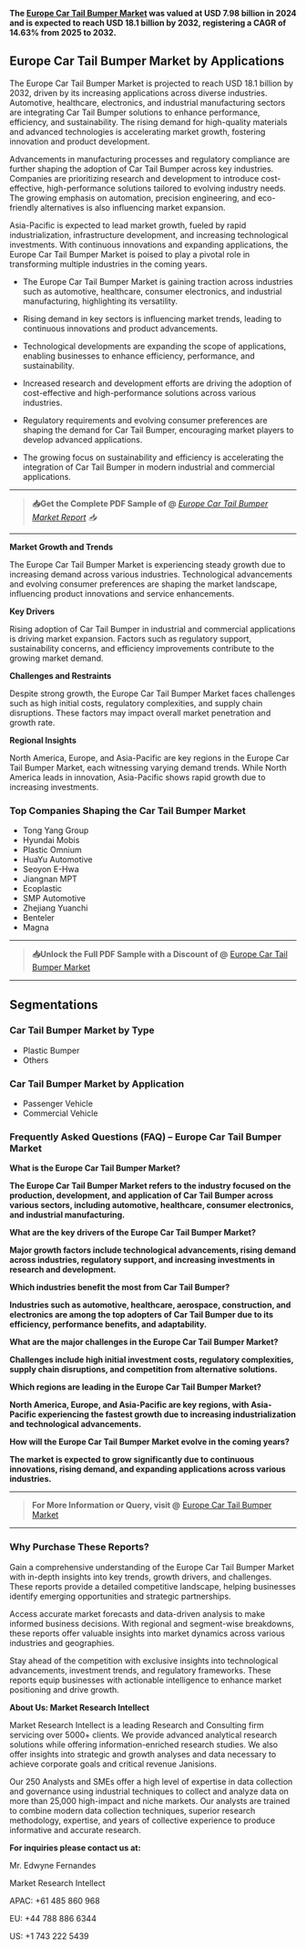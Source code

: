 <p><strong>The <a href="https://www.marketresearchintellect.com/download-sample/?rid=905484&amp;utm_source=Pulse-April-Europe&amp;utm_medium=852">Europe Car Tail Bumper Market</a> was valued at USD 7.98 billion in 2024 and is expected to reach USD 18.1 billion by 2032, registering a CAGR of 14.63% from 2025 to 2032.</strong></p><h2>Europe Car Tail Bumper Market by Applications&nbsp;</h2><p><p>The Europe Car Tail Bumper Market is projected to reach USD 18.1 billion by 2032, driven by its increasing applications across diverse industries. Automotive, healthcare, electronics, and industrial manufacturing sectors are integrating Car Tail Bumper solutions to enhance performance, efficiency, and sustainability. The rising demand for high-quality materials and advanced technologies is accelerating market growth, fostering innovation and product development.</p><p>Advancements in manufacturing processes and regulatory compliance are further shaping the adoption of Car Tail Bumper across key industries. Companies are prioritizing research and development to introduce cost-effective, high-performance solutions tailored to evolving industry needs. The growing emphasis on automation, precision engineering, and eco-friendly alternatives is also influencing market expansion.</p><p>Asia-Pacific is expected to lead market growth, fueled by rapid industrialization, infrastructure development, and increasing technological investments. With continuous innovations and expanding applications, the Europe Car Tail Bumper Market is poised to play a pivotal role in transforming multiple industries in the coming years.</p></p><ul><li><p>The Europe Car Tail Bumper Market is gaining traction across industries such as automotive, healthcare, consumer electronics, and industrial manufacturing, highlighting its versatility.</p></li><li><p>Rising demand in key sectors is influencing market trends, leading to continuous innovations and product advancements.</p></li><li><p>Technological developments are expanding the scope of applications, enabling businesses to enhance efficiency, performance, and sustainability.</p></li><li><p>Increased research and development efforts are driving the adoption of cost-effective and high-performance solutions across various industries.</p></li><li><p>Regulatory requirements and evolving consumer preferences are shaping the demand for Car Tail Bumper, encouraging market players to develop advanced applications.</p></li><li><p>The growing focus on sustainability and efficiency is accelerating the integration of Car Tail Bumper in modern industrial and commercial applications.</p></li></ul><hr /><blockquote><p><strong><span class="font-[700]">📥Get the Complete PDF Sample of @ </span></strong><em><span class="font-[700]"><a href="https://www.marketresearchintellect.com/download-sample/?rid=905484&amp;utm_source=Pulse-April-Europe&amp;utm_medium=852" target="_blank" data-tracking-control-name="article-ssr-frontend-pulse_little-text-block" data-tracking-will-navigate="" data-test-link="">Europe Car Tail Bumper Market Report</a>&nbsp;📥</span></em></p></blockquote><hr /><p class="" data-start="77" data-end="360"><strong data-start="77" data-end="105">Market Growth and Trends</strong></p><p class="" data-start="77" data-end="360">The Europe Car Tail Bumper Market is experiencing steady growth due to increasing demand across various industries. Technological advancements and evolving consumer preferences are shaping the market landscape, influencing product innovations and service enhancements.</p><p class="" data-start="362" data-end="606"><strong data-start="362" data-end="377">Key Drivers</strong></p><p class="" data-start="362" data-end="606">Rising adoption of Car Tail Bumper in industrial and commercial applications is driving market expansion. Factors such as regulatory support, sustainability concerns, and efficiency improvements contribute to the growing market demand.</p><p class="" data-start="608" data-end="849"><strong data-start="608" data-end="637">Challenges and Restraints</strong></p><p class="" data-start="608" data-end="849">Despite strong growth, the Europe Car Tail Bumper Market faces challenges such as high initial costs, regulatory complexities, and supply chain disruptions. These factors may impact overall market penetration and growth rate.</p><p class="" data-start="851" data-end="1095"><strong data-start="851" data-end="872">Regional Insights</strong></p><p class="" data-start="851" data-end="1095">North America, Europe, and Asia-Pacific are key regions in the Europe Car Tail Bumper Market, each witnessing varying demand trends. While North America leads in innovation, Asia-Pacific shows rapid growth due to increasing investments.</p><p><h3>Top Companies Shaping the Car Tail Bumper Market </h3><ul><li>Tong Yang Group</li><li>Hyundai Mobis</li><li>Plastic Omnium</li><li>HuaYu Automotive</li><li>Seoyon E-Hwa</li><li>Jiangnan MPT</li><li>Ecoplastic</li><li>SMP Automotive</li><li>Zhejiang Yuanchi</li><li>Benteler</li><li>Magna</li></ul></p><hr /><blockquote><p><strong>📥Unlock the Full PDF Sample with a Discount of @</strong> <a href="https://www.marketresearchintellect.com/ask-for-discount/?rid=905484&amp;utm_source=Pulse-April-Europe&amp;utm_medium=852">Europe Car Tail Bumper Market</a></p></blockquote><hr /><p><h2>Segmentations</h2><h3>Car Tail Bumper Market by Type</h3><ul><li>Plastic Bumper</li><li> Others</li></ul><h3>Car Tail Bumper Market by Application</h3><ul><li>Passenger Vehicle</li><li> Commercial Vehicle</li></ul></p><h3><strong>Frequently Asked Questions (FAQ) &ndash; Europe Car Tail Bumper Market</strong></h3><p><strong>What is the Europe Car Tail Bumper Market?</strong></p><p><strong>The Europe Car Tail Bumper Market refers to the industry focused on the production, development, and application of Car Tail Bumper across various sectors, including automotive, healthcare, consumer electronics, and industrial manufacturing.</strong></p><p><strong>What are the key drivers of the Europe Car Tail Bumper Market?</strong></p><p><strong>Major growth factors include technological advancements, rising demand across industries, regulatory support, and increasing investments in research and development.</strong></p><p><strong>Which industries benefit the most from Car Tail Bumper?</strong></p><p><strong>Industries such as automotive, healthcare, aerospace, construction, and electronics are among the top adopters of Car Tail Bumper due to its efficiency, performance benefits, and adaptability.</strong></p><p><strong>What are the major challenges in the Europe Car Tail Bumper Market?</strong></p><p><strong>Challenges include high initial investment costs, regulatory complexities, supply chain disruptions, and competition from alternative solutions.</strong></p><p><strong>Which regions are leading in the Europe Car Tail Bumper Market?</strong></p><p><strong>North America, Europe, and Asia-Pacific are key regions, with Asia-Pacific experiencing the fastest growth due to increasing industrialization and technological advancements.</strong></p><p><strong>How will the Europe Car Tail Bumper Market evolve in the coming years?</strong></p><p><strong>The market is expected to grow significantly due to continuous innovations, rising demand, and expanding applications across various industries.</strong></p><hr /><blockquote><p><span class="font-[700]"><strong>For More Information or Query, visit&nbsp;@</strong>&nbsp;</span><span class="font-[700]"><a href="https://www.marketresearchintellect.com/product/global-car-tail-bumper-market/?utm_source=Linkedin&utm_medium=852" target="_blank" data-tracking-control-name="article-ssr-frontend-pulse_little-text-block" data-tracking-will-navigate="" data-test-link="">Europe Car Tail Bumper Market</a></span></p></blockquote><hr /><h3><strong data-start="0" data-end="31">Why Purchase These Reports?</strong></h3><p class="" data-start="35" data-end="297">Gain a comprehensive understanding of the Europe Car Tail Bumper Market with in-depth insights into key trends, growth drivers, and challenges. These reports provide a detailed competitive landscape, helping businesses identify emerging opportunities and strategic partnerships.</p><p class="" data-start="299" data-end="540">Access accurate market forecasts and data-driven analysis to make informed business decisions. With regional and segment-wise breakdowns, these reports offer valuable insights into market dynamics across various industries and geographies.</p><p class="" data-start="542" data-end="784">Stay ahead of the competition with exclusive insights into technological advancements, investment trends, and regulatory frameworks. These reports equip businesses with actionable intelligence to enhance market positioning and drive growth.</p><p><strong><span class="font-[700]">About Us: Market Research Intellect</span></strong></p><p><span class="">Market Research Intellect is a leading Research and Consulting firm servicing over 5000+ clients. We provide advanced analytical research solutions while offering information-enriched research studies.&nbsp;</span>We also offer insights into strategic and growth analyses and data necessary to achieve corporate goals and critical revenue Janisions.</p><p><span class="">Our 250 Analysts and SMEs offer a high level of expertise in data collection and governance using industrial techniques to collect and analyze data on more than 25,000 high-impact and niche markets. Our analysts are trained to combine modern data collection techniques, superior research methodology, expertise, and years of collective experience to produce informative and accurate research.</span></p><p><strong>For inquiries please contact us at:</strong></p><p>Mr. Edwyne Fernandes</p><p>Market Research Intellect</p><p>APAC: +61 485 860 968</p><p>EU: +44 788 886 6344</p><p>US: +1 743 222 5439</p>
